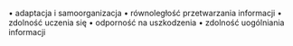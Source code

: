 • adaptacja i samoorganizacja
• równoległość przetwarzania informacji • zdolność uczenia się • odporność na uszkodzenia
• zdolność uogólniania informacji